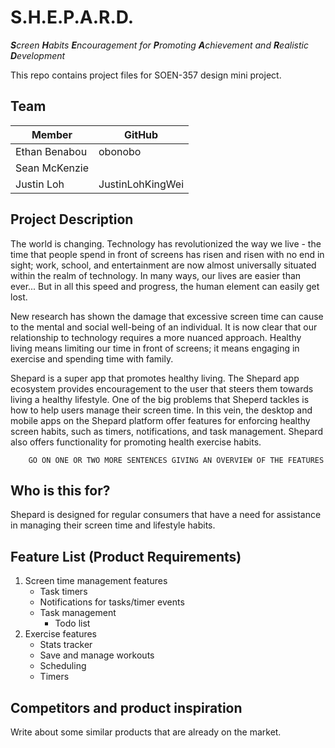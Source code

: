 # S.H.E.P.A.R.D.

<p>
    <em>
        <strong>S</strong>creen
        <strong>H</strong>abits
        <strong>E</strong>ncouragement
        for
        <strong>P</strong>romoting
        <strong>A</strong>chievement
        and
        <strong>R</strong>ealistic
        <strong>D</strong>evelopment
    </em>
</p>

This repo contains project files for SOEN-357 design mini project.

## Team

| Member | GitHub |
| ---- | ------ |
| Ethan Benabou | obonobo |
| Sean McKenzie | |
| Justin Loh |JustinLohKingWei |

## Project Description

The world is changing. Technology has revolutionized the way we live - the time
that people spend in front of screens has risen and risen with no end in sight;
work, school, and entertainment are now almost universally situated within the
realm of technology. In many ways, our lives are easier than ever... But in all
this speed and progress, the human element can easily get lost.

New research has shown the damage that excessive screen time can cause to the
mental and social well-being of an individual. It is now clear that our
relationship to technology requires a more nuanced approach. Healthy living
means limiting our time in front of screens; it means engaging in exercise and
spending time with family.

Shepard is a super app that promotes healthy living. The Shepard app ecosystem
provides encouragement to the user that steers them towards living a healthy
lifestyle. One of the big problems that Sheperd tackles is how to help users
manage their screen time. In this vein, the desktop and mobile apps on the
Shepard platform offer features for enforcing healthy screen habits, such as
timers, notifications, and task management. Shepard also offers functionality
for promoting health exercise habits.

        GO ON ONE OR TWO MORE SENTENCES GIVING AN OVERVIEW OF THE FEATURES



## Who is this for?

Shepard is designed for regular consumers that have a need for assistance in
managing their screen time and lifestyle habits.

## Feature List (Product Requirements)

1. Screen time management features
    - Task timers
    - Notifications for tasks/timer events
    - Task management
        - Todo list
2. Exercise features
    - Stats tracker
    - Save and manage workouts
    - Scheduling
    - Timers

## Competitors and product inspiration

Write about some similar products that are already on the market.
